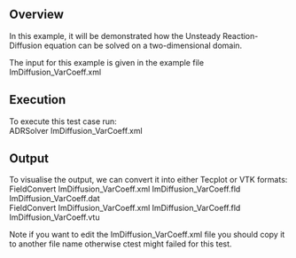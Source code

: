 Overview
--------
In this example, it will be demonstrated how the Unsteady Reaction-Diffusion equation can be solved on a
two-dimensional domain.


The input for this example is given in the example file ImDiffusion_VarCoeff.xml

Execution
---------
To execute this test case run: \
ADRSolver ImDiffusion_VarCoeff.xml

Output
------
To visualise the output, we can convert it into either Tecplot or VTK formats: \
FieldConvert ImDiffusion_VarCoeff.xml ImDiffusion_VarCoeff.fld ImDiffusion_VarCoeff.dat \
FieldConvert ImDiffusion_VarCoeff.xml ImDiffusion_VarCoeff.fld ImDiffusion_VarCoeff.vtu 

Note if you want to edit the ImDiffusion_VarCoeff.xml file you should copy it to another file name otherwise ctest might failed for this test.
